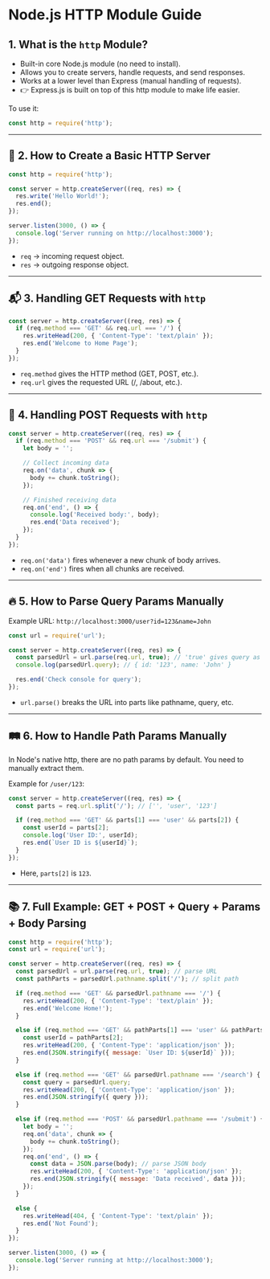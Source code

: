 # Node.js HTTP Module Guide

## 1. What is the `http` Module?

- Built-in core Node.js module (no need to install).
- Allows you to create servers, handle requests, and send responses.
- Works at a lower level than Express (manual handling of requests).
- 👉 Express.js is built on top of this http module to make life easier.

To use it:
```js
const http = require('http');
```

---

## 🚀 2. How to Create a Basic HTTP Server

```js
const http = require('http');

const server = http.createServer((req, res) => {
  res.write('Hello World!');
  res.end();
});

server.listen(3000, () => {
  console.log('Server running on http://localhost:3000');
});
```

- `req` → incoming request object.
- `res` → outgoing response object.

---

## 📬 3. Handling GET Requests with `http`

```js
const server = http.createServer((req, res) => {
  if (req.method === 'GET' && req.url === '/') {
    res.writeHead(200, { 'Content-Type': 'text/plain' });
    res.end('Welcome to Home Page');
  }
});
```

- `req.method` gives the HTTP method (GET, POST, etc.).
- `req.url` gives the requested URL (/, /about, etc.).

---

## 📝 4. Handling POST Requests with `http`

```js
const server = http.createServer((req, res) => {
  if (req.method === 'POST' && req.url === '/submit') {
    let body = '';

    // Collect incoming data
    req.on('data', chunk => {
      body += chunk.toString();
    });

    // Finished receiving data
    req.on('end', () => {
      console.log('Received body:', body);
      res.end('Data received');
    });
  }
});
```

- `req.on('data')` fires whenever a new chunk of body arrives.
- `req.on('end')` fires when all chunks are received.

---

## 🔥 5. How to Parse Query Params Manually

Example URL: `http://localhost:3000/user?id=123&name=John`

```js
const url = require('url');

const server = http.createServer((req, res) => {
  const parsedUrl = url.parse(req.url, true); // 'true' gives query as object
  console.log(parsedUrl.query); // { id: '123', name: 'John' }

  res.end('Check console for query');
});
```

- `url.parse()` breaks the URL into parts like pathname, query, etc.

---

## 🛤️ 6. How to Handle Path Params Manually

In Node's native http, there are no path params by default. You need to manually extract them.

Example for `/user/123`:

```js
const server = http.createServer((req, res) => {
  const parts = req.url.split('/'); // ['', 'user', '123']

  if (req.method === 'GET' && parts[1] === 'user' && parts[2]) {
    const userId = parts[2];
    console.log('User ID:', userId);
    res.end(`User ID is ${userId}`);
  }
});
```

- Here, `parts[2]` is `123`.

---

## 📚 7. Full Example: GET + POST + Query + Params + Body Parsing

```js
const http = require('http');
const url = require('url');

const server = http.createServer((req, res) => {
  const parsedUrl = url.parse(req.url, true); // parse URL
  const pathParts = parsedUrl.pathname.split('/'); // split path

  if (req.method === 'GET' && parsedUrl.pathname === '/') {
    res.writeHead(200, { 'Content-Type': 'text/plain' });
    res.end('Welcome Home!');
  }

  else if (req.method === 'GET' && pathParts[1] === 'user' && pathParts[2]) {
    const userId = pathParts[2];
    res.writeHead(200, { 'Content-Type': 'application/json' });
    res.end(JSON.stringify({ message: `User ID: ${userId}` }));
  }

  else if (req.method === 'GET' && parsedUrl.pathname === '/search') {
    const query = parsedUrl.query;
    res.writeHead(200, { 'Content-Type': 'application/json' });
    res.end(JSON.stringify({ query }));
  }

  else if (req.method === 'POST' && parsedUrl.pathname === '/submit') {
    let body = '';
    req.on('data', chunk => {
      body += chunk.toString();
    });
    req.on('end', () => {
      const data = JSON.parse(body); // parse JSON body
      res.writeHead(200, { 'Content-Type': 'application/json' });
      res.end(JSON.stringify({ message: 'Data received', data }));
    });
  }

  else {
    res.writeHead(404, { 'Content-Type': 'text/plain' });
    res.end('Not Found');
  }
});

server.listen(3000, () => {
  console.log('Server running at http://localhost:3000');
});
```

